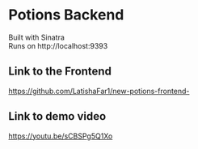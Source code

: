 # Potions Backend 
Built with Sinatra
<br/>
Runs on http://localhost:9393


## Link to the Frontend
https://github.com/LatishaFar1/new-potions-frontend- 


## Link to demo video

 https://youtu.be/sCBSPg5Q1Xo
